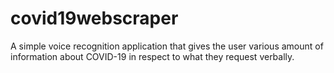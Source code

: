# covid19webscraper
A simple voice recognition application that gives the user various amount of information about COVID-19 in respect to what they request verbally.
